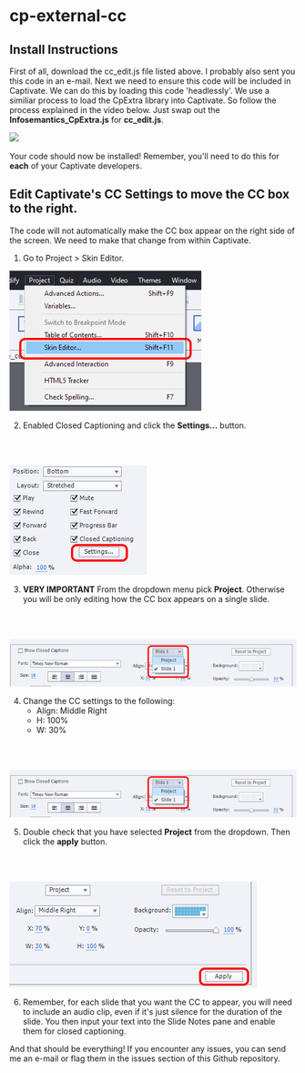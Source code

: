 # cp-external-cc
## Install Instructions
First of all, download the cc_edit.js file listed above. I probably also sent you this code in an e-mail.
Next we need to ensure this code will be included in Captivate. We can do this by loading this code 'headlessly'. We use a similiar process to load the CpExtra library into Captivate. So follow the process explained in the video below. Just swap out the **Infosemantics_CpExtra.js** for **cc_edit.js**.

[![](http://img.youtube.com/vi/i-px1CkiDHM/0.jpg)](http://www.youtube.com/watch?v=i-px1CkiDHM "Headless Loading")

Your code should now be installed! Remember, you'll need to do this for **each** of your Captivate developers. 

## Edit Captivate's CC Settings to move the CC box to the right.
The code will not automatically make the CC box appear on the right side of the screen. We need to make that change from within Captivate.
1. Go to Project > Skin Editor.

![Project > Skin Editor inside Captivate](https://github.com/WidgetKing/cp-external-cc-box/blob/main/images/project-skin-editor.png?raw=true)

2. Enabled Closed Captioning and click the **Settings...** button.
<br/>
<br/>

![Skin Editor Dialogue with Closed Captioning settings button](https://github.com/WidgetKing/cp-external-cc-box/blob/main/images/cc-settings.jpg?raw=true)

3. **VERY IMPORTANT** From the dropdown menu pick **Project**. Otherwise you will be only editing how the CC box appears on a single slide.
<br/>
<br/>

![Selecting Project from the dropdown menu](https://github.com/WidgetKing/cp-external-cc-box/blob/main/images/cc-whole-project.png?raw=true)

4. Change the CC settings to the following:
    - Align: Middle Right
    - H: 100%
    - W: 30%
<br/>
<br/>

![CC settings for putting the box on the right of the screen](https://github.com/WidgetKing/cp-external-cc-box/blob/main/images/cc-whole-project.png?raw=true)

5. Double check that you have selected **Project** from the dropdown. Then click the **apply** button.
<br/>
<br/>

![Clicking the apply button](https://github.com/WidgetKing/cp-external-cc-box/blob/main/images/cc-apply.png?raw=true)

6. Remember, for each slide that you want the CC to appear, you will need to include an audio clip, even if it's just silence for the duration of the slide. You then input your text into the Slide Notes pane and enable them for closed captioning.

And that should be everything! If you encounter any issues, you can send me an e-mail or flag them in the issues section of this Github repository.